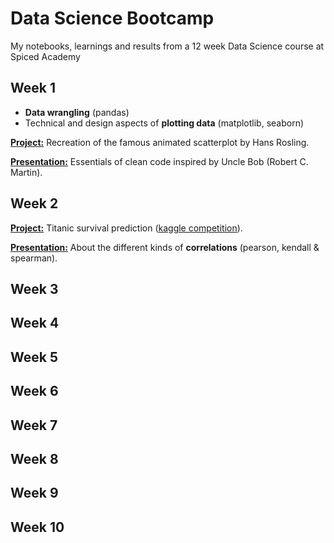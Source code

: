 # Data Science Bootcamp
My notebooks, learnings and results from a 12 week Data Science course at Spiced Academy

## Week 1

- **Data wrangling** (pandas)
- Technical and design aspects of **plotting data** (matplotlib, seaborn)

[**Project:**](01_week/weekly_project/) Recreation of the famous animated scatterplot by Hans Rosling.

[**Presentation:**](01_week/fizzbuzz_cleancode.ipynb) Essentials of clean code inspired by Uncle Bob (Robert C. Martin).

## Week 2

[**Project:**](02_week/project/titanic_survival_prediction.ipynb) Titanic survival prediction ([kaggle competition](https://www.kaggle.com/c/titanic)).

[**Presentation:**](02_week/project/correlations.ipynb) About the different kinds of **correlations** (pearson, kendall & spearman).

## Week 3

## Week 4

## Week 5

## Week 6

## Week 7

## Week 8

## Week 9

## Week 10
